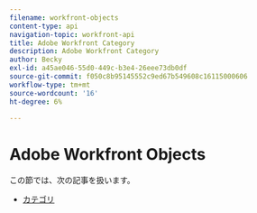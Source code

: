 ```yaml
---
filename: workfront-objects
content-type: api
navigation-topic: workfront-api
title: Adobe Workfront Category
description: Adobe Workfront Category
author: Becky
exl-id: a45ae046-55d0-449c-b3e4-26eee73db0df
source-git-commit: f050c8b95145552c9ed67b549608c16115000606
workflow-type: tm+mt
source-wordcount: '16'
ht-degree: 6%

---
```



# Adobe Workfront Objects

この節では、次の記事を扱います。

* [カテゴリ](../../wf-api/wf-objects/category.md)
